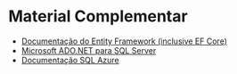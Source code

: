 # Material Complementar

- [Documentação do Entity Framework (inclusive EF Core)](https://learn.microsoft.com/pt-br/ef/)
- [Microsoft ADO.NET para SQL Server](https://learn.microsoft.com/pt-br/sql/connect/ado-net/microsoft-ado-net-sql-server?view=sql-server-ver15)
- [Documentação SQL Azure](https://learn.microsoft.com/pt-br/azure/azure-sql/?view=azuresql)